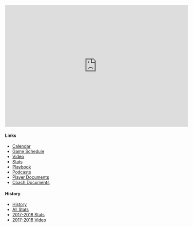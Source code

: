 <div>	
<iframe src="https://calendar.google.com/calendar/embed?src=cvak12.org_classroom7ddb60a1%40group.calendar.google.com&ctz=America%2FChicago" style="border: 0" width="600" height="400" frameborder="0" scrolling="no"></iframe>
</div>

#### Links
- [Calendar](https://goo.gl/ZrG3cp)
- [Game Schedule](https://www.frontierconference.org/g5-bin/client.cgi?cwellOnly=1&G5statusflag=view&schoolname=&school_id=2&G5button=13&G5genie=571&vw_schoolyear=1&vw_agl=578-2-529,578-2-507,578-2-3,)
- [Video](video.md)
- [Stats](https://goo.gl/wtEVPi)
- [Playbook](https://goo.gl/5AjzWj)
- [Podcasts](podcasts.md)
- [Player Documents](https://goo.gl/gXzV6w)
- [Coach Documents](https://goo.gl/YSust6)

#### History
- [History](https://sites.google.com/a/cvak12.org/cvabasketball/)
- [All Stats](https://docs.google.com/spreadsheets/d/1y02a3XJ_XdD_7Q3HO7DBa_3w2Z9RKQrdl2mdahDGCgA/edit?usp=sharing)
- [2017-2018 Stats](https://goo.gl/iFYw82)
- [2017-2018 Video](https://goo.gl/LAvkbE)
